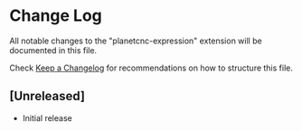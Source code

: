 # Change Log

All notable changes to the "planetcnc-expression" extension will be documented in this file.

Check [Keep a Changelog](http://keepachangelog.com/) for recommendations on how to structure this file.

## [Unreleased]

- Initial release